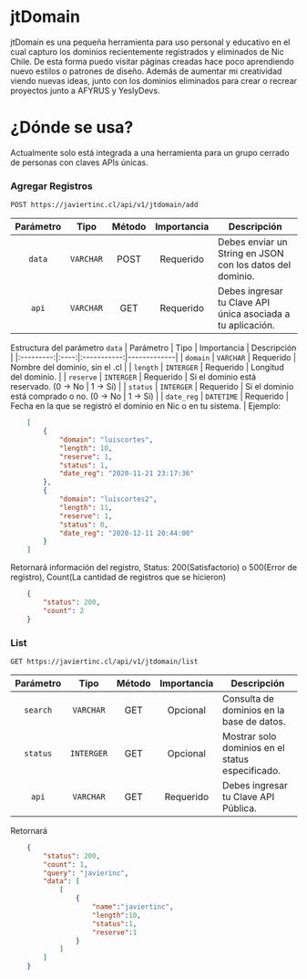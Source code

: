 # jtDomain

jtDomain es una pequeña herramienta para uso personal y educativo en el cual capturo los dominios recientemente registrados y eliminados de Nic Chile. De esta forma puedo visitar páginas creadas hace poco aprendiendo nuevo estilos o patrones de diseño. Además de aumentar mi creatividad viendo nuevas ideas, junto con los dominios eliminados para crear o recrear proyectos junto a AFYRUS y YeslyDevs.

# ¿Dónde se usa?

Actualmente solo está integrada a una herramienta para un grupo cerrado de personas con claves APIs únicas.

### Agregar Registros
```
POST https://javiertinc.cl/api/v1/jtdomain/add
```

| Parámetro | Tipo | Método | Importancia | Descripción |
|:---------:|:----:|:------:|:-----------:|-------------|
| `data` | `VARCHAR` | POST | Requerido | Debes enviar un String en JSON con los datos del dominio. |
| `api` | `VARCHAR` | GET | Requerido | Debes ingresar tu Clave API única asociada a tu aplicación. |

Estructura del parámetro `data`
| Parámetro | Tipo | Importancia | Descripción |
|:---------:|:----:|:-----------:|-------------|
| `domain` | `VARCHAR` |  Requerido | Nombre del dominio, sin el .cl |
| `length` | `INTERGER` |  Requerido | Longitud del dominio. |
| `reserve` | `INTERGER` |  Requerido | Si el dominio está reservado. (0 -> No \| 1 -> Sí) |
| `status` | `INTERGER` |  Requerido | Si el dominio está comprado o no. (0 -> No \| 1 -> Sí) |
| `date_reg` | `DATETIME` |  Requerido | Fecha en la que se registró el dominio en Nic o en tu sistema. |
Ejemplo:
```json
    [
        {
            "domain": "luiscortes",
            "length": 10,
            "reserve": 1,
            "status": 1,
            "date_reg": "2020-11-21 23:17:36"
        },
        {
            "domain": "luiscortes2",
            "length": 11,
            "reserve": 1,
            "status": 0,
            "date_reg": "2020-12-11 20:44:00"
        }
    ]
```
Retornará información del registro, Status: 200(Satisfactorio) o 500(Error de registro), Count(La cantidad de registros que se hicieron)
```json
    {
        "status": 200,
        "count": 2
    }
```


### List
```
GET https://javiertinc.cl/api/v1/jtdomain/list
```

| Parámetro | Tipo | Método | Importancia | Descripción |
|:---------:|:----:|:------:|:-----------:|-------------|
| `search` | `VARCHAR` | GET | Opcional | Consulta de dominios en la base de datos. |
| `status` | `INTERGER` | GET | Opcional | Mostrar solo dominios en el status especificado. |
| `api` | `VARCHAR` | GET | Requerido | Debes ingresar tu Clave API Pública. |

Retornará
```json
    {
        "status": 200,
        "count": 1,
        "query": "javierinc",
        "data": [
            [
                {
                    "name":"javiertinc",
                    "length":10,
                    "status":1,
                    "reserve":1
                }
            ]
        ]
    }
```